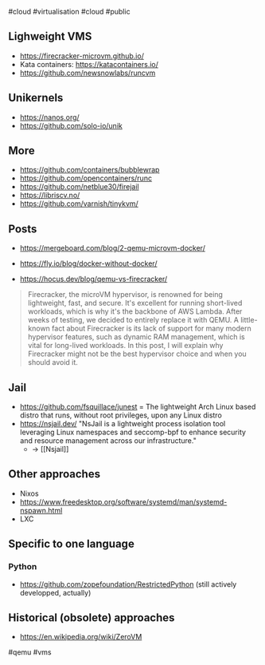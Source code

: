#cloud #virtualisation #cloud #public

## Lighweight VMS

- https://firecracker-microvm.github.io/
- Kata containers: https://katacontainers.io/
- https://github.com/newsnowlabs/runcvm

## Unikernels

- https://nanos.org/
- https://github.com/solo-io/unik

## More

- https://github.com/containers/bubblewrap
- https://github.com/opencontainers/runc
- https://github.com/netblue30/firejail
- https://libriscv.no/
- https://github.com/varnish/tinykvm/

## Posts

- https://mergeboard.com/blog/2-qemu-microvm-docker/

- https://fly.io/blog/docker-without-docker/

- https://hocus.dev/blog/qemu-vs-firecracker/

> Firecracker, the microVM hypervisor, is renowned for being lightweight, fast, and secure. It's excellent for running short-lived workloads, which is why it's the backbone of AWS Lambda. After weeks of testing, we decided to entirely replace it with QEMU. A little-known fact about Firecracker is its lack of support for many modern hypervisor features, such as dynamic RAM management, which is vital for long-lived workloads. In this post, I will explain why Firecracker might not be the best hypervisor choice and when you should avoid it.

## Jail

- https://github.com/fsquillace/junest = The lightweight Arch Linux based distro that runs, without root privileges, upon any Linux distro
- https://nsjail.dev/ "NsJail is a lightweight process isolation tool leveraging Linux namespaces and seccomp-bpf to enhance security and resource management across our infrastructure."
    - → [[Nsjail]]

## Other approaches

- Nixos
- https://www.freedesktop.org/software/systemd/man/systemd-nspawn.html
- LXC

## Specific to one language

### Python

- https://github.com/zopefoundation/RestrictedPython (still actively developped, actually)

## Historical (obsolete) approaches

- https://en.wikipedia.org/wiki/ZeroVM


<!-- Keywords -->
#qemu #vms
<!-- /Keywords -->
